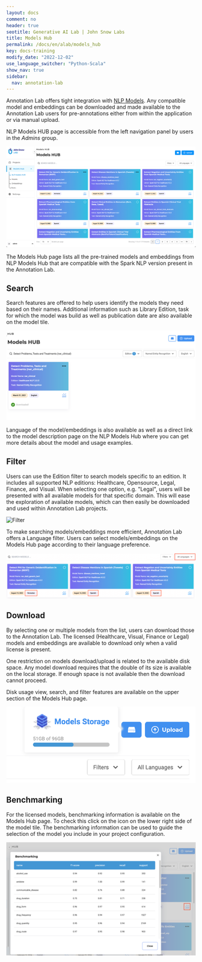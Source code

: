 ```yaml
---
layout: docs
comment: no
header: true
seotitle: Generative AI Lab | John Snow Labs
title: Models Hub
permalink: /docs/en/alab/models_hub
key: docs-training
modify_date: "2022-12-02"
use_language_switcher: "Python-Scala"
show_nav: true
sidebar:
  nav: annotation-lab
---
```


<div class="h3-box" markdown="1">

Annotation Lab offers tight integration with [NLP Models](https://nlp.johnsnowlabs.com/models). Any compatible model and embeddings can be downloaded and made available to the Annotation Lab users for pre-annotations either from within the application or via manual upload.

NLP Models HUB page is accessible from the left navigation panel by users in the _Admins_ group.

![Models hub](/assets/images/annotation_lab/4.1.0/models_hub.png)

The Models Hub page lists all the pre-trained models and embeddings from NLP Models Hub that are compatible with the Spark NLP version present in the Annotation Lab.

</div><div class="h3-box" markdown="1">

## Search

Search features are offered to help users identify the models they need based on their names. Additional information such as Library Edition, task for which the model was build as well as publication date are also available on the model tile.

![Search](/assets/images/annotation_lab/4.1.0/search.png)

Language of the model/embeddings is also available as well as a direct link to the model description page on the NLP Models Hub where you can get more details about the model and usage examples.

</div><div class="h3-box" markdown="1">

## Filter

Users can use the Edition filter to search models specific to an edition. It includes all supported NLP editions: Healthcare, Opensource, Legal, Finance, and Visual. When selecting one option, e.g. "Legal", users will be presented with all available models for that specific domain. This will ease the exploration of available models, which can then easily be downloaded and used within Annotation Lab projects.

![Filter](/assets/images/annotation_lab/4.1.0/203566517-59c1b207-961a-40a4-88ac-ae532338be5e.gif)

To make searching models/embeddings more efficient, Annotation Lab offers a Language filter. Users can select models/embeddings on the Models Hub page according to their language preference.

![model language](/assets/images/annotation_lab/4.1.0/model_language.png)

</div><div class="h3-box" markdown="1">

## Download

By selecting one or multiple models from the list, users can download those to the Annotation Lab. The licensed (Healthcare, Visual, Finance or Legal) models and embeddings are available to download only when a valid license is present.

One restriction on models download/upload is related to the available disk space. Any model download requires that the double of its size is available on the local storage. If enough space is not available then the download cannot proceed.

Disk usage view, search, and filter features are available on the upper section of the Models Hub page.

![Storage](/assets/images/annotation_lab/4.1.0/storage.png)

</div><div class="h3-box" markdown="1">

## Benchmarking

For the licensed models, benchmarking information is available on the Models Hub page. To check this click on the icon on the lower right side of the model tile. The benchmarking information can be used to guide the selection of the model you include in your project configuration.

![benchmarking](/assets/images/annotation_lab/4.1.0/benchmarking.png)

</div>